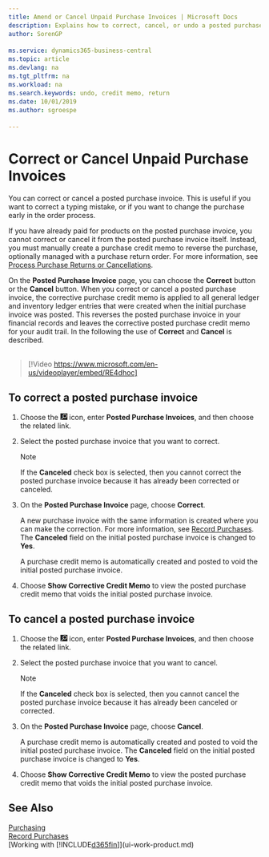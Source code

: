 ```yaml
---
title: Amend or Cancel Unpaid Purchase Invoices | Microsoft Docs
description: Explains how to correct, cancel, or undo a posted purchase invoice and automatically create a purchase credit memo.
author: SorenGP

ms.service: dynamics365-business-central
ms.topic: article
ms.devlang: na
ms.tgt_pltfrm: na
ms.workload: na
ms.search.keywords: undo, credit memo, return
ms.date: 10/01/2019
ms.author: sgroespe

---
```

# Correct or Cancel Unpaid Purchase Invoices
You can correct or cancel a posted purchase invoice. This is useful if you want to correct a typing mistake, or if you want to change the purchase early in the order process.

If you have already paid for products on the posted purchase invoice, you cannot correct or cancel it from the posted purchase invoice itself. Instead, you must manually create a purchase credit memo to reverse the purchase, optionally managed with a purchase return order. For more information, see [Process Purchase Returns or Cancellations](purchasing-how-process-purchase-returns-cancellations.md).

On the **Posted Purchase Invoice** page, you can choose the **Correct** button or the **Cancel** button. When you correct or cancel a posted purchase invoice, the corrective purchase credit memo is applied to all general ledger and inventory ledger entries that were created when the initial purchase invoice was posted. This reverses the posted purchase invoice in your financial records and leaves the corrective posted purchase credit memo for your audit trail. In the following the use of **Correct** and **Cancel** is described.
<br><br>
> [!Video https://www.microsoft.com/en-us/videoplayer/embed/RE4dhoc]

## To correct a posted purchase invoice
1. Choose the ![Lightbulb that opens the Tell Me feature](media/ui-search/search_small.png "Tell me what you want to do") icon, enter **Posted Purchase Invoices**, and then choose the related link.  
2. Select the posted purchase invoice that you want to correct.  

    > [!NOTE]  
    >   If the **Canceled** check box is selected, then you cannot correct the posted purchase invoice because it has already been corrected or canceled.
3. On the **Posted Purchase Invoice** page, choose **Correct**.

    A new purchase invoice with the same information is created where you can make the correction. For more information, see [Record Purchases](purchasing-how-record-purchases.md). The **Canceled** field on the initial posted purchase invoice is changed to **Yes**.

    A purchase credit memo is automatically created and posted to void the initial posted purchase invoice.
4. Choose **Show Corrective Credit Memo** to view the posted purchase credit memo that voids the initial posted purchase invoice.

## To cancel a posted purchase invoice
1. Choose the ![Lightbulb that opens the Tell Me feature](media/ui-search/search_small.png "Tell me what you want to do") icon, enter **Posted Purchase Invoices**, and then choose the related link.  
2. Select the posted purchase invoice that you want to cancel.

    > [!NOTE]  
    >   If the **Canceled** check box is selected, then you cannot cancel the posted purchase invoice because it has already been canceled or corrected.
3. On the **Posted Purchase Invoice** page, choose **Cancel**.

    A purchase credit memo is automatically created and posted to void the initial posted purchase invoice. The **Canceled** field on the initial posted purchase invoice is changed to **Yes**.
4. Choose **Show Corrective Credit Memo** to view the posted purchase credit memo that voids the initial posted purchase invoice.

## See Also
[Purchasing](purchasing-manage-purchasing.md)  
[Record Purchases](purchasing-how-record-purchases.md)  
[Working with [!INCLUDE[d365fin](includes/d365fin_md.md)]](ui-work-product.md)
